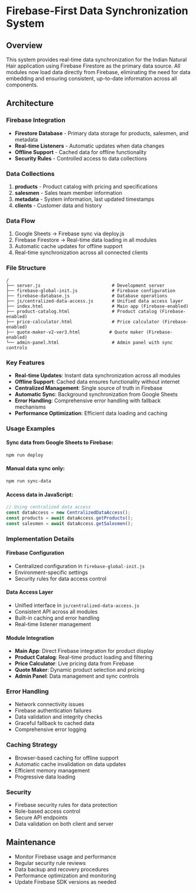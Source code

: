 # Firebase-First Data Synchronization System

## Overview
This system provides real-time data synchronization for the Indian Natural Hair application using Firebase Firestore as the primary data source. All modules now load data directly from Firebase, eliminating the need for data embedding and ensuring consistent, up-to-date information across all components.

## Architecture

### Firebase Integration
- **Firestore Database** - Primary data storage for products, salesmen, and metadata
- **Real-time Listeners** - Automatic updates when data changes
- **Offline Support** - Cached data for offline functionality
- **Security Rules** - Controlled access to data collections

### Data Collections
1. **products** - Product catalog with pricing and specifications
2. **salesmen** - Sales team member information
3. **metadata** - System information, last updated timestamps
4. **clients** - Customer data and history

### Data Flow
1. Google Sheets → Firebase sync via deploy.js
2. Firebase Firestore → Real-time data loading in all modules
3. Automatic cache updates for offline support
4. Real-time synchronization across all connected clients

### File Structure
```
/
├── server.js                           # Development server
├── firebase-global-init.js             # Firebase configuration
├── firebase-database.js                # Database operations
├── js/centralized-data-access.js       # Unified data access layer
├── index.html                          # Main app (Firebase-enabled)
├── product-catalog.html                # Product catalog (Firebase-enabled)
├── price-calculator.html               # Price calculator (Firebase-enabled)
├── quote-maker-v2-ver3.html           # Quote maker (Firebase-enabled)
└── admin-panel.html                    # Admin panel with sync controls
```

### Key Features
- **Real-time Updates**: Instant data synchronization across all modules
- **Offline Support**: Cached data ensures functionality without internet
- **Centralized Management**: Single source of truth in Firebase
- **Automatic Sync**: Background synchronization from Google Sheets
- **Error Handling**: Comprehensive error handling with fallback mechanisms
- **Performance Optimization**: Efficient data loading and caching

### Usage Examples

#### Sync data from Google Sheets to Firebase:
```bash
npm run deploy
```

#### Manual data sync only:
```bash
npm run sync-data
```

#### Access data in JavaScript:
```javascript
// Using centralized data access
const dataAccess = new CentralizedDataAccess();
const products = await dataAccess.getProducts();
const salesmen = await dataAccess.getSalesmen();
```

### Implementation Details

#### Firebase Configuration
- Centralized configuration in `firebase-global-init.js`
- Environment-specific settings
- Security rules for data access control

#### Data Access Layer
- Unified interface in `js/centralized-data-access.js`
- Consistent API across all modules
- Built-in caching and error handling
- Real-time listener management

#### Module Integration
- **Main App**: Direct Firebase integration for product display
- **Product Catalog**: Real-time product loading and filtering
- **Price Calculator**: Live pricing data from Firebase
- **Quote Maker**: Dynamic product selection and pricing
- **Admin Panel**: Data management and sync controls

### Error Handling
- Network connectivity issues
- Firebase authentication failures
- Data validation and integrity checks
- Graceful fallback to cached data
- Comprehensive error logging

### Caching Strategy
- Browser-based caching for offline support
- Automatic cache invalidation on data updates
- Efficient memory management
- Progressive data loading

### Security
- Firebase security rules for data protection
- Role-based access control
- Secure API endpoints
- Data validation on both client and server

## Maintenance
- Monitor Firebase usage and performance
- Regular security rule reviews
- Data backup and recovery procedures
- Performance optimization and monitoring
- Update Firebase SDK versions as needed